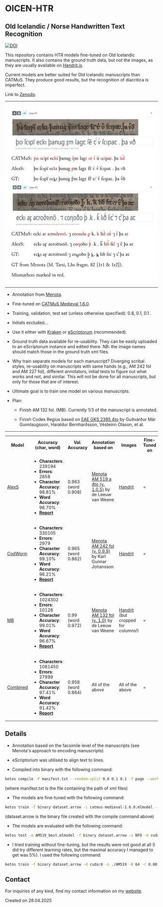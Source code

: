 <h1>OICEN-HTR</h1>
<h2>Old Icelandic / Norse Handwritten Text Recognition</h2>

[![DOI](https://zenodo.org/badge/974032615.svg)](https://doi.org/10.5281/zenodo.15315438)

This repository contains HTR models fine-tuned on Old Icelandic manuscripts. It also contains the ground truth data, but not the images, as they are usually available on <a href = "https://handrit.is/">Handrit.is</a>.

Current models are better suited for Old Icelandic manuscripts than CATMuS. They produce good results, but the recognition of diacritica is imperfect.  

Link to <a href = "https://doi.org/10.5281/zenodo.15315438">Zenodo</a>.

<hr/>

<img src="./misc/Kringla_first_and_second_line.jpeg" alt="Kringla first and second line, comparing CATMuS, AlexS and GT." width="600"/>

<hr/>

- Annotation from <a href="https://www.menota.org/forside.xhtml">Menota</a>. 

- Fine-tuned on <a href = "https://zenodo.org/records/15030337">CATMuS Medieval 1.6.0</a>.

- Training, validation, test set (unless  otherwise specified): 0.8, 0.1, 0.1 .

- Initials excluded...

- Use it either with <a href = "https://github.com/mittagessen/kraken">Kraken</a> or <a href="https://gitlab.com/scripta/escriptorium">eScriptorum</a> (recommended). 

- Ground truth data available for re-usability. They can be easily uploaded to an eScriptorum instance and edited there. NB: the image names should match those in the ground truth xml files.

- Why train separate models for each manuscript? Diverging scribal styles, re-usability on manuscripts with same hands (e.g., AM 242 fol and AM 227 fol), different annotators, initial tests to figure out what works and not, and similar. This will not be done for all manuscripts, but only for those that are of interest.


- Ultimate goal is to train one model on various manuscripts.

- Plan: 

    - Finish AM 132 fol. (MB). Currently 1/3 of the manuscript is annotated.

    - Finish Codex Regius based on <a href = "https://eae.ku.dk/q?p=eae/vols/xml/1">EAE GKS 2365 4to</a> by Guðvarður Már Gunnlaugsson, Haraldur Bernharðsson, Vésteinn Ólason, et al.

<hr/>

<table>

<th>Model</th>
<th>Accuracy (char, word)</th>
<th>Val. Accuracy</th>
<th>Annotation based on</th>
<th>Images</th>
<th>Fine-Tuned on</th>
<th>Status</th>
<th>Version</th>
<th>Notes</th>

<tr>
<td><a href = "./models/AlexS">AlexS</a></td>
<td>
    <ul>
        <li><strong>Characters</strong>: 239194</li>
        <li><strong>Errors</strong>: 2858</li>
        <li><strong>Character Accuracy</strong>: 98.81%</li>
        <li><strong>Word Accuracy</strong>: 96.70%</li>
        <li><a href = "./models/AlexS/AM519_best_report.txt"><strong>Report</strong></a></li>
    </ul>
</td>
<td>0.963 (word 0.908)</td>
<td><a href = "https://clarino.uib.no/menota/text/menota/AM-519a-4to">Menota AM 519 a 4to (v. 1.0.5)</a> by de Leeuw van Weene</td>
<td><a href = "AM 519 a 4to">Handrit</a></td>
<td>=</td>
<td>✔️</td>
<td>1.0</td>
<td>...</td>
</tr>

<tr>
<td><a href = "./models/CodWorm/">CodWorm</td>
<td>
    <ul>
        <li><strong>Characters</strong>: 330105</li>
        <li><strong>Errors</strong>: 2979</li>
        <li><strong>Character Accuracy</strong>: 99.10%</li>
        <li><strong>Word Accuracy</strong>: 96.21%</li>
        <li><a href = "./models/CodWorm/CodWorm_best_report.txt"><strong>Report</strong></a></li>
    </ul>
</td>
<td>0.965 (word 0.862)</td>
<td><a href = "https://clarino.uib.no/menota/text/menota/AM-242-fol">Menota AM 242 fol (v. 0.9.9)</a> by Karl Gunnar Johansson </td>
<td><a href = "https://handrit.is/manuscript/view/da/AM02-0242/0#mode/2up">Handrit</a></td>
<td>=</td>
<td>✔️</td>
<td>1.0</td>
<td> Almost all lines. Images resized and cropped (see <a href="">info</a>).</td>
</tr>

<tr>
<td><a href = "./models/MB/">MB</td>
<td>
    <ul>
        <li><strong>Characters</strong>: 1024302</li>
        <li><strong>Errors</strong>: 10128</li>
        <li><strong>Character Accuracy</strong>: 99.01%</li>
        <li><strong>Word Accuracy</strong>: 96.67%</li>
        <li><a href = "./models/MB/AM132_33_report.txt"><strong>Report</strong></a></li>
    </ul>
</td>
<td>0.99 (word 0.972)</td>
<td><a href = "https://clarino.uib.no/menota/text/menota/AM-132-fol-Njals-saga">Menota AM 132 fol (v. 1.0)</a> by de Leeuw van Weene </td>
<td><a href = "https://handrit.is/manuscript/view/is/AM02-0132/0#mode/2up">Handrit</a> (but cropped for columns!)</td>
<td>=</td>
<td>255/750 columns = 1/3, from the first half of the manuscript (with exceptions; cf. GT).</td>
<td>0.3</td>
<td> Trained on manually cropped columns (share per request). This model is likely overfitted.
</td>
</tr>

<tr>
<td><a href="./models/Combined/">Combined</a></td>
<td>
    <ul>
        <li><strong>Characters</strong>: 1081450</li>
        <li><strong>Errors</strong>: 27999</li>
        <li><strong>Character Accuracy</strong>: 97.41%</li>
        <li><strong>Word Accuracy</strong>: 91.42%</li>
        <li><a href = "./models/Combined/Combined_26_report.txt"><strong>Report</strong></a></li>
    </ul>
</td>
<td>0.958 (word 0.864)</td>
<td>All of the above</td>
<td>All of the above</td>
<td>=</td>
<td>WIP</td>
<td>0.1</td>
<td>A model fine-tuned on all of the manuscripts from above.</td>
</tr>

</table>

<h2>Details</h2>

- Annotation based on the facsimile level of the manuscripts (see Menota's approach to encoding manuscripts)

- eScriptorium was utilised to align text to lines.

- Compiled into binary with the following command:

```bash
ketos compile -F manifest.txt --random-split 0.8 0.1 0.1 -f page --workers 4
```
(where manifest.txt is the file containing the path of xml files)

- The models are fine-tuned with the following command:

```bash
ketos train -f binary dataset.arrow -i catmus-medieval-1.6.0.mlmodel --resize new -d cuda:0 -o ./AM519 -B 64 -r 0.001 -u NFD
```
(dataset.arrow is the binary file created with the compile command above)

- The models are evaluated with the following command:

```bash
ketos test -m AM519_best.mlmodel -f binary dataset.arrow -u NFD -d cuda:0 -B 32 --threads 4 --workers 4
```

- I tried training without fine-tuning, but the results were not good at all (I did try different learning rates, but the maximal accuracy I managed to get was 5%). I used the following command:

```bash
ketos train -f binary dataset.arrow -d cuda:0 -o ./AM519 -B 64 -r 0.001
```

<h2>Contact</h2>
<p>For inquiries of any kind, find my contact information on my <a href="https://nkcz.github.io/">website</a>.</p>
<p>Created on 28.04.2025</p>
